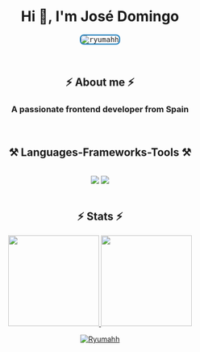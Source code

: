 <h1 align="center">Hi 👋, I'm José Domingo</h1>
<p align="center">
  <kbd>
    <img src="https://komarev.com/ghpvc/?username=ryumahh&label=Number%20of%20Visitors&color=66ab6e&style=flat" alt="ryumahh" style="max-width: 100%; height: auto; border: 2px solid #0e75b6; border-radius: 8px;">
  </kbd>
</p>

<br/>

<h2 align="center">⚡ About me ⚡</h2>
<h3 align="center">A passionate frontend developer from Spain</h3>

<br/>

<h2 align="center">⚒️ Languages-Frameworks-Tools ⚒️</h2>
<br/>
<div align="center">
    <img src="https://skillicons.dev/icons?i=react,bootstrap,html,css,vscode,laravel,github,figma,tailwind,git" />
    <img src="https://skillicons.dev/icons?i=nodejs,python,javascript,mongodb,java,mysql" /><br>
</div>

<br/>

<h2 align="center">⚡ Stats ⚡</h2>
<p align="center">
<a href="https://github.com/Ryumahh">
  <img height="180em" src="https://github-readme-stats-eight-theta.vercel.app/api?username=Ryumahh&show_icons=true&theme=dark&include_all_commits=true&count_private=true"/>
  <img height="180em" src="https://github-readme-stats-eight-theta.vercel.app/api/top-langs/?username=Ryumahh&layout=compact&langs_count=8&theme=dark"/>
</a>
</p>

<p align="center">
  <a href="https://github.com/Ryumahh">
<img align="center" src="https://github-readme-streak-stats.herokuapp.com/?user=Ryumahh&layout=compact&theme=dark" alt="Ryumahh" />
  </a>
</p>
